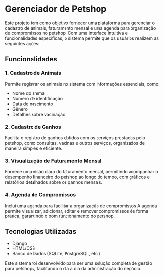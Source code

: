 # Gerenciador de Petshop

Este projeto tem como objetivo fornecer uma plataforma para gerenciar o cadastro de animais, faturamento mensal e uma agenda para organização de compromissos no petshop. Com uma interface intuitiva e funcionalidades específicas, o sistema permite que os usuários realizem as seguintes ações:

## Funcionalidades

### 1. Cadastro de Animais
Permite registrar os animais no sistema com informações essenciais, como:
- Nome do animal
- Número de identificação
- Data de nascimento
- Gênero
- Detalhes sobre vacinação

### 2. Cadastro de Ganhos
Facilita o registro de ganhos obtidos com os serviços prestados pelo petshop, como consultas, vacinas e outros serviços, organizados de maneira simples e eficiente.

### 3. Visualização de Faturamento Mensal
Fornece uma visão clara do faturamento mensal, permitindo acompanhar o desempenho financeiro do petshop ao longo do tempo, com gráficos e relatórios detalhados sobre os ganhos mensais.

### 4. Agenda de Compromissos
Inclui uma agenda para facilitar a organização de compromissos
A agenda permite visualizar, adicionar, editar e remover compromissos de forma prática, garantindo o bom funcionamento do petshop.

## Tecnologias Utilizadas
- Django
- HTML/CSS
- Banco de Dados (SQLite, PostgreSQL, etc.)

Este sistema foi desenvolvido para ser uma solução completa de gestão para petshops, facilitando o dia a dia da administração do negócio.
